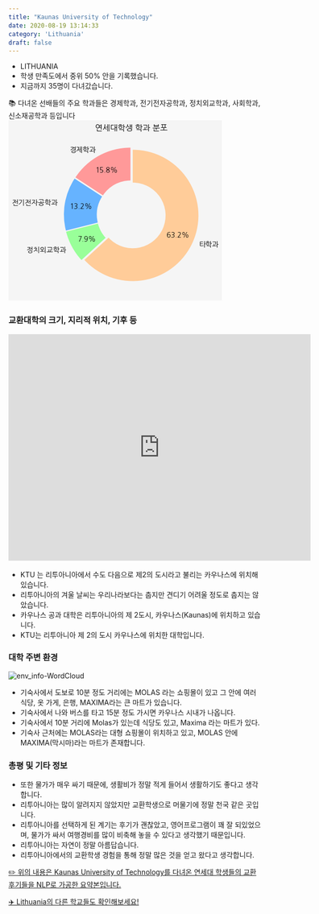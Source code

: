```yaml
---
title: "Kaunas University of Technology"
date: 2020-08-19 13:14:33
category: 'Lithuania'
draft: false
---
```



* LITHUANIA
* 학생 만족도에서 중위 50% 안을 기록했습니다.
* 지금까지 35명이 다녀갔습니다. 

📚 다녀온 선배들의 주요 학과들은 경제학과, 전기전자공학과, 정치외교학과, 사회학과, 신소재공학과 등입니다
![department-info](../plots/LT000001.png)
### 교환대학의 크기, 지리적 위치, 기후 등
<iframe
width="600"
height="450"
frameborder="0" style="border:0"
src="https://www.google.com/maps/embed/v1/place?key=AIzaSyC9e1AME-pVmWC4hBpFdu5S4dKzyepa3HQ&q=Kaunas+University+of+Technology&center=54.898991,23.912825&zoom=14" allowfullscreen>
</iframe>

* KTU 는 리투아니아에서 수도 다음으로 제2의 도시라고 불리는 카우나스에 위치해 있습니다.
* 리투아니아의 겨울 날씨는 우리나라보다는 춥지만 견디기 어려울 정도로 춥지는 않았습니다.
* 카우나스 공과 대학은 리투아니아의 제 2도시, 카우나스(Kaunas)에 위치하고 있습니다.
* KTU는 리투아니아 제 2의 도시 카우나스에 위치한 대학입니다.


### 대학 주변 환경

![env_info-WordCloud](../univ_wordclouds_okt/env_info/LT000001_env_info_okt.png)

* 기숙사에서 도보로 10분 정도 거리에는 MOLAS 라는 쇼핑몰이 있고 그 안에 여러 식당, 옷 가게, 은행, MAXIMA라는 큰 마트가 있습니다.
* 기숙사에서 나와 버스를 타고 15분 정도 가시면 카우나스 시내가 나옵니다.
* 기숙사에서 10분 거리에 Molas가 있는데 식당도 있고, Maxima 라는 마트가 있다.
* 기숙사 근처에는 MOLAS라는 대형 쇼핑몰이 위치하고 있고, MOLAS 안에 MAXIMA(막시마)라는 마트가 존재합니다.


### 총평 및 기타 정보 
* 또한 물가가 매우 싸기 때문에, 생활비가 정말 적게 들어서 생활하기도 좋다고 생각합니다.
* 리투아니아는 많이 알려지지 않았지만 교환학생으로 머물기에 정말 천국 같은 곳입니다.
* 리투아니아를 선택하게 된 계기는 후기가 괜찮았고, 영어프로그램이 꽤 잘 되있었으며, 물가가 싸서 여행경비를 많이 비축해 놓을 수 있다고 생각했기 때문입니다.
* 리투아니아는 자연이 정말 아름답습니다.
* 리투아니아에서의 교환학생 경험을 통해 정말 많은 것을 얻고 왔다고 생각합니다.


[✏️ 위의 내용은 Kaunas University of Technology를 다녀온 연세대 학생들의 교환 후기들을 NLP로 가공한 요약본입니다.](http://oia.yonsei.ac.kr/partner/expReport.asp?ucode=LT000001&bgbn=A)

[✈️ Lithuania의 다른 학교들도 확인해보세요!](https://yonsei-exchange.netlify.app/?category=Lithuania)
